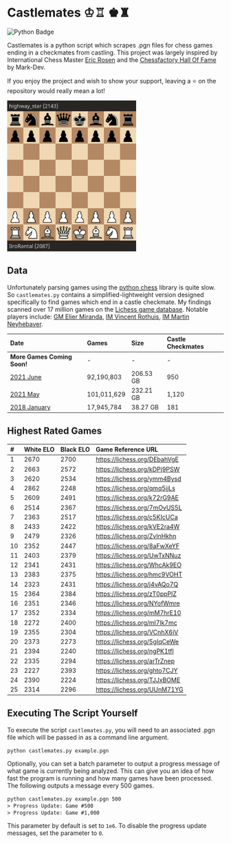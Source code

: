 # Castlemates ♔♖ ♚♜
![Python Badge](https://img.shields.io/badge/Python-007396?style=for-the-badge&labelColor=black&logo=Python&logoColor=white) 

Castlemates is a python script which scrapes .pgn files for chess games ending in a checkmates from castling. This project was largely inspired by International Chess Master [Eric Rosen](https://twitter.com/im_rosen?lang=en) and the [Chessfactory Hall Of Fame](https://github.com/mark-dev/chessfactory-hall-of-fame) by Mark-Dev. 

If you enjoy the project and wish to show your support, leaving a ⭐ on the repository would really mean a lot!

<a href="https://lichess.org/CW7va6EJ" target="_blank"><img src="exampleCastlemate.gif" width=300></a>

## Data
Unfortunately parsing games using the [python chess](https://python-chess.readthedocs.io/en/latest/) library is quite slow. So `castlemates.py` contains a simplified-lightweight version designed specifically to find games which end in a castle checkmate. My findings scanned over 17 million games on the [Lichess game database](https://database.lichess.org/). Notable players include: [GM Elier Miranda](https://lichess.org/7mOvUS5L), [IM Vincent Rothuis](https://lichess.org/qmq5jjLs), [IM Martin Neyhebaver](https://lichess.org/ymm4Bysd).

| Date                                                                                | Games       | Size         | Castle Checkmates  |
|:------------------------------------------------------------------------------------|:------------|:-------------|:-------------------|
| **More Games Coming Soon!**                                                         | -           | -            | -                  |
| [2021 June](https://github.com/owenps/Castlemates/blob/main/results/2021-06.txt)    | 92,190,803  | 206.53 GB    | 950                |
| [2021 May](https://github.com/owenps/Castlemates/blob/main/results/2021-05.txt)     | 101,011,629 | 232.21 GB    | 1,120             |
| [2018 January](https://github.com/owenps/Castlemates/blob/main/results/2018-01.txt) | 17,945,784  | 38.27 GB     | 181                |

## Highest Rated Games

| #  | White ELO | Black ELO | Game Reference URL           |   
|:---|:----------|:----------|:-----------------------------|
| 1  | 2670      | 2700      | https://lichess.org/DEbahVgE | <!-- 5370 -->
| 2  | 2663      | 2572      | https://lichess.org/kDPj9PSW | <!-- 5235 -->
| 3  | 2620      | 2534      | https://lichess.org/ymm4Bysd | <!-- 5154 -->
| 4  | 2862      | 2248      | https://lichess.org/qmq5jjLs | <!-- 5110 -->
| 5  | 2609      | 2491      | https://lichess.org/k72rG9AE | <!-- 5100 -->
| 6  | 2514      | 2367      | https://lichess.org/7mOvUS5L | <!-- 4881 -->
| 7  | 2363      | 2517      | https://lichess.org/c5KIcUCa | <!-- 4880 --> 
| 8  | 2433      | 2422      | https://lichess.org/kVE2ra4W | <!-- 4855 -->
| 9  | 2479      | 2326      | https://lichess.org/ZvlnHkhn | <!-- 4805 --> 
| 10 | 2352      | 2447      | https://lichess.org/8aFwXeYF | <!-- 4799 -->
| 11 | 2403      | 2379      | https://lichess.org/UwTxNNuz | <!-- 4782 -->
| 12 | 2341      | 2431      | https://lichess.org/WhcAk9EO | <!-- 4772 --> 
| 13 | 2383      | 2375      | https://lichess.org/hmc9VOHT | <!-- 4758 --> 
| 14 | 2323      | 2431      | https://lichess.org/j4vAQo7Q | <!-- 4754 --> 
| 15 | 2364      | 2384      | https://lichess.org/zT0ppPlZ | <!-- 4748 -->
| 16 | 2351      | 2346      | https://lichess.org/NYofWmre | <!-- 4697 -->
| 17 | 2352      | 2334      | https://lichess.org/mM7hrE10 | <!-- 4686 -->
| 18 | 2272      | 2400      | https://lichess.org/ml7lk7mc | <!-- 4672 --> 
| 19 | 2355      | 2304      | https://lichess.org/VCnhX6iV | <!-- 4659 -->
| 20 | 2373      | 2273      | https://lichess.org/5gIqCeWe | <!-- 4646 -->
| 21 | 2394      | 2240      | https://lichess.org/ngPK1tfl | <!-- 4634 -->
| 22 | 2335      | 2294      | https://lichess.org/arTrZnep | <!-- 4629 -->
| 23 | 2227      | 2393      | https://lichess.org/ghto7CJY | <!-- 4620 -->
| 24 | 2390      | 2224      | https://lichess.org/TJJxBOME | <!-- 4614 -->
| 25 | 2314      | 2296      | https://lichess.org/UUnM71YG | <!-- 4610 -->

## Executing The Script Yourself
To execute the script `castlemates.py`, you will need to an associated .pgn file which will be passed in as a command line argument. 
```
python castlemates.py example.pgn
```
Optionally, you can set a batch parameter to output a progress message of what game is currently being analyzed. This can give you an idea of how fast the program is running and how many games have been processed. The following outputs a message every 500 games. 
```
python castlemates.py example.pgn 500
> Progress Update: Game #500
> Progress Update: Game #1,000
```
This parameter by default is set to `1e6`. To disable the progress update messages, set the parameter to `0`.
